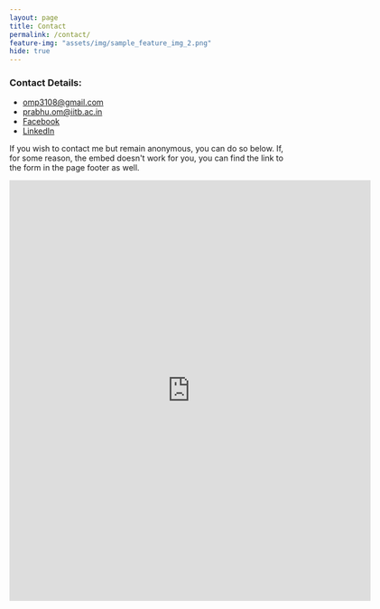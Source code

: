 ```yaml
---
layout: page
title: Contact 
permalink: /contact/
feature-img: "assets/img/sample_feature_img_2.png"
hide: true
---
```


<h3>Contact Details:</h3>
<ul>
	<li><a href="mailto:omp3108@gmail.com">omp3108@gmail.com</a></li>
	<li><a href="mailto:prabhu.om@iitb.ac.in">prabhu.om@iitb.ac.in</a></li>
	<li><a href="https://www.facebook.com/masterjacks42/">Facebook</a></li>
	<li><a href="https://www.linkedin.com/in/omprabhu31/">LinkedIn</a></li>
</ul>

If you wish to contact me but remain anonymous, you can do so below. If, for some reason, the embed doesn't work for you, you can find the link to the form in the page footer as well.

<iframe src="https://docs.google.com/forms/d/e/1FAIpQLSfG-jusOqOxokcExQO-CVaXXqkAf2rzybisQkBEiyBdj4-nTQ/viewform?embedded=true" width="640" height="746" frameborder="0" marginheight="0" marginwidth="0">Loading…</iframe>